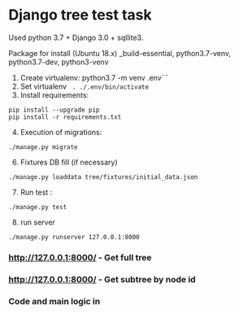 # Django tree test task #

Used python 3.7 + Django 3.0 + sqllite3.


Package for install (Ubuntu 18.x) _build-essential, python3.7-venv, python3.7-dev, python3-venv


1. Create virtualenv:
python3.7 -m venv .env```
2. Set virtualenv
``` . ./.env/bin/activate```
3. Install requirements:
```
pip install --upgrade pip
pip install -r requirements.txt
```
4. Execution of migrations:
```
./manage.py migrate
```
6. Fixtures DB fill (if necessary)
```
./manage.py loaddata tree/fixtures/initial_data.json
```
7. Run test :
```
./manage.py test
```
8. run server
```
./manage.py runserver 127.0.0.1:8000
```

### http://127.0.0.1:8000/ - Get full tree ###
### http://127.0.0.1:8000/ - Get subtree by node id ###
### Code and main logic in   ###
